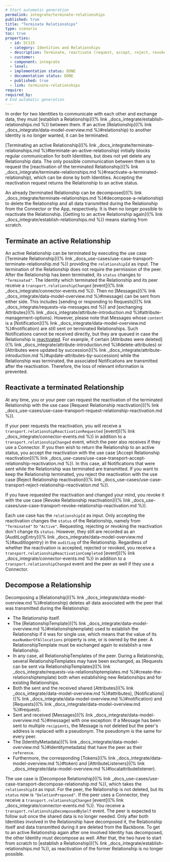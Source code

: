 ```yaml
---
# Start automatic generation
permalink: integrate/terminate-relationships
published: true
title: "Terminate Relationships"
type: scenario
toc: true
properties:
  - id: SC115
  - category: Identities and Relationships
  - description: Terminate, reactivate (request, accept, reject, revoke) and decompose Relationship
  - customer:
  - component: integrate
  - level:
  - implementation status: DONE
  - documentation status: DONE
  - published: true
  - link: terminate-relationships
require:
required_by:
# End automatic generation
---
```


In order for two Identities to communicate with each other and exchange data, they must [establish a Relationship]({% link _docs_integrate/establish-relationships.md %}) between them. If an active [Relationship]({% link _docs_integrate/data-model-overview.md %}#relationship) to another Identity is no longer wanted, it can be terminated.

[Terminating an active Relationship]({% link _docs_integrate/terminate-relationships.md %}#terminate-an-active-relationship) initially blocks regular communication for both Identities, but does not yet delete any Relationship data.
The only possible communication between them is to request the [reactivation of the terminated Relationship]({% link _docs_integrate/terminate-relationships.md %}#reactivate-a-terminated-relationship), which can be done by both Identities.
Accepting the reactivation request returns the Relationship to an active status.

An already [terminated Relationship can be decomposed]({% link _docs_integrate/terminate-relationships.md %}#decompose-a-relationship) to delete the Relationship and all data transmitted during the Relationship from the Connector or the App, respectively.
It is then no longer possible to reactivate the Relationship.
[Getting to an active Relationship again]({% link _docs_integrate/establish-relationships.md %}) means starting from scratch.

## Terminate an active Relationship

An active Relationship can be terminated by executing the use case [Terminate Relationship]({% link _docs_use-cases/use-case-transport-terminate-relationship.md %}) providing the `relationshipId` as input.
The termination of the Relationship does not require the permission of the peer.
After the Relationship has been terminated, its `status` changes to `"Terminated"`.
The Identity which terminated the Relationship and its peer receive a `transport.relationshipChanged` [event]({% link _docs_integrate/connector-events.md %}).
Then no [Messages]({% link _docs_integrate/data-model-overview.md %}#message) can be sent from either side. This includes [sending or responding to Requests]({% link _docs_integrate/requests-via-messages.md %}) and [exchanging Attributes]({% link _docs_integrate/attribute-introduction.md %}#attribute-management-options).
However, please note that Messages whose `content` is a [Notification]({% link _docs_integrate/data-model-overview.md %}#notification) are still sent on terminated Relationships.
Such Notifications cannot be received directly, but they are queued in case the Relationship is [reactivated](#reactivate-a-terminated-relationship).
For example, if certain [Attributes were deleted]({% link _docs_integrate/attribute-introduction.md %}#delete-attributes) or [Attributes were updated by succession]({% link _docs_integrate/attribute-introduction.md %}#update-attributes-by-succession) while the Relationship was terminated, the associated Notifications are transmitted after the reactivation.
Therefore, the loss of relevant information is prevented.

## Reactivate a terminated Relationship

At any time, you or your peer can request the reactivation of the terminated Relationship with the use case [Request Relationship reactivation]({% link _docs_use-cases/use-case-transport-request-relationship-reactivation.md %}).

If your peer requests the reactivation, you will receive a `transport.relationshipReactivationRequested` [event]({% link _docs_integrate/connector-events.md %}) in addition to a `transport.relationshipChanged` event, which the peer also receives if they use a Connector.
If you then wish to return the Relationship to an active status, you accept the reactivation with the use case [Accept Relationship reactivation]({% link _docs_use-cases/use-case-transport-accept-relationship-reactivation.md %}).
In this case, all Notifications that were sent while the Relationship was terminated are transmitted.
If you want to keep the Relationship terminated, you reject the reactivation with the use case [Reject Relationship reactivation]({% link _docs_use-cases/use-case-transport-reject-relationship-reactivation.md %}).

If you have requested the reactivation and changed your mind, you revoke it with the use case [Revoke Relationship reactivation]({% link _docs_use-cases/use-case-transport-revoke-relationship-reactivation.md %}).

Each use case has the `relationshipId` as input. Only accepting the reactivation changes the `status` of the Relationship, namely from `"Terminated"` to `"Active"`. Requesting, rejecting or revoking the reactivation don't change its `status`. However, they still are recorded as an [AuditLogEntry]({% link _docs_integrate/data-model-overview.md %}#auditlogentry) in the `auditLog` of the Relationship. Regardless of whether the reactivation is accepted, rejected or revoked, you receive a `transport.relationshipReactivationCompleted` [event]({% link _docs_integrate/connector-events.md %}) in addition to a `transport.relationshipChanged` event and the peer as well if they use a Connector.

## Decompose a Relationship

Decomposing a [Relationship]({% link _docs_integrate/data-model-overview.md %}#relationship) deletes all data associated with the peer that was transmitted during the Relationship:

- The Relationship itself.
- The [RelationshipTemplate]({% link _docs_integrate/data-model-overview.md %}#relationshiptemplate) used to establish the Relationship if it was for single use, which means that the value of its `maxNumberOfAllocations` property is one, or is owned by the peer. A RelationshipTemplate must be exchanged again to establish a new Relationship.
- In any case, all RelationshipTemplates of the peer. During a Relationship, several RelationshipTemplates may have been exchanged, as [Requests can be sent via RelationshipTemplates]({% link _docs_integrate/requests-via-relationshiptemplates.md %}#create-the-relationshiptemplate) both when establishing new Relationships and for existing Relationships.
- Both the sent and the received shared [Attributes]({% link _docs_integrate/data-model-overview.md %}#attributes), [Notifications]({% link _docs_integrate/data-model-overview.md %}#notification) and [Requests]({% link _docs_integrate/data-model-overview.md %}#request).
- Sent and received [Messages]({% link _docs_integrate/data-model-overview.md %}#message) with one exception: If a Message has been sent to multiple `recipients`, the Message is not deleted but the peer's address is replaced with a pseudonym. The pseudonym is the same for every peer.
- The [IdentityMetadata]({% link _docs_integrate/data-model-overview.md %}#identitymetadata) that have the peer as their `reference`.
- Furthermore, the corresponding [Tokens]({% link _docs_integrate/data-model-overview.md %}#token) and [AttributeListeners]({% link _docs_integrate/data-model-overview.md %}#localattributelistener).

The use case is [Decompose Relationship]({% link _docs_use-cases/use-case-transport-decompose-relationship.md %}), which takes the `relationshipId` as input. For the peer, the Relationship is not deleted, but its `status` now is `"DeletionProposed"`.
If the peer uses a Connector, they receive a `transport.relationshipChanged` [event]({% link _docs_integrate/connector-events.md %}). You receive a `transport.relationshipDecomposedBySelf` event. The peer is expected to follow suit once the shared data is no longer needed. Only after both Identities involved in the Relationship have decomposed it, the Relationship itself and data transmitted during it are deleted from the Backbone. To get to an active Relationship again after one involved Identity has decomposed, the other Identity must decompose as well. After that, the two have to start from scratch to [establish a Relationship]({% link _docs_integrate/establish-relationships.md %}), as reactivation of the former Relationship is no longer possible.
